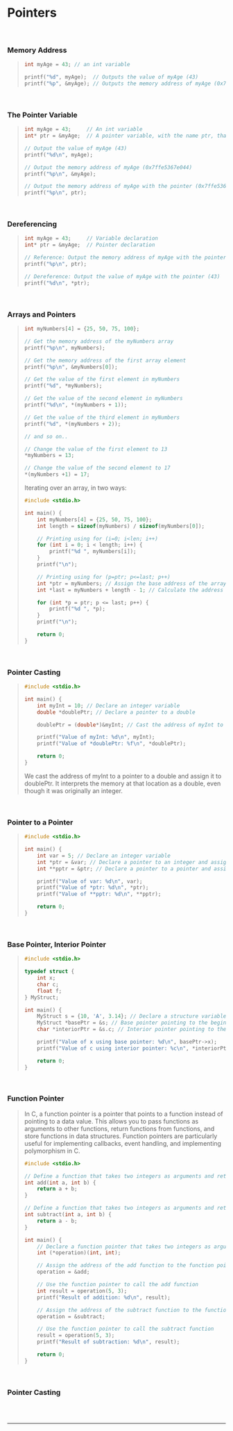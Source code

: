 # Pointers

<br>

### Memory Address

<blockquote>

```c
int myAge = 43; // an int variable

printf("%d", myAge);  // Outputs the value of myAge (43)
printf("%p", &myAge); // Outputs the memory address of myAge (0x7ffe5367e044)
```

</blockquote>
  
<br>

### The Pointer Variable

<blockquote>

```c
int myAge = 43;     // An int variable
int* ptr = &myAge;  // A pointer variable, with the name ptr, that stores the address of myAge

// Output the value of myAge (43)
printf("%d\n", myAge);

// Output the memory address of myAge (0x7ffe5367e044)
printf("%p\n", &myAge);

// Output the memory address of myAge with the pointer (0x7ffe5367e044)
printf("%p\n", ptr);
```

</blockquote>
  
<br>

### Dereferencing

<blockquote>

```c
int myAge = 43;     // Variable declaration
int* ptr = &myAge;  // Pointer declaration

// Reference: Output the memory address of myAge with the pointer (0x7ffe5367e044)
printf("%p\n", ptr);

// Dereference: Output the value of myAge with the pointer (43)
printf("%d\n", *ptr);
```

</blockquote>
  
<br>

### Arrays and Pointers

<blockquote>

```c
int myNumbers[4] = {25, 50, 75, 100};

// Get the memory address of the myNumbers array
printf("%p\n", myNumbers);

// Get the memory address of the first array element
printf("%p\n", &myNumbers[0]);

// Get the value of the first element in myNumbers
printf("%d", *myNumbers);

// Get the value of the second element in myNumbers
printf("%d\n", *(myNumbers + 1));

// Get the value of the third element in myNumbers
printf("%d", *(myNumbers + 2));

// and so on..

// Change the value of the first element to 13
*myNumbers = 13;

// Change the value of the second element to 17
*(myNumbers +1) = 17;
```

Iterating over an array, in two ways:

```c
#include <stdio.h>

int main() {
    int myNumbers[4] = {25, 50, 75, 100};
    int length = sizeof(myNumbers) / sizeof(myNumbers[0]);

    // Printing using for (i=0; i<len; i++)
    for (int i = 0; i < length; i++) {
        printf("%d ", myNumbers[i]);
    }
    printf("\n");

    // Printing using for (p=ptr; p<=last; p++)
    int *ptr = myNumbers; // Assign the base address of the array to the pointer
    int *last = myNumbers + length - 1; // Calculate the address of the last element

    for (int *p = ptr; p <= last; p++) {
        printf("%d ", *p);
    }
    printf("\n");

    return 0;
}

```

</blockquote>
  
<br>

### Pointer Casting

<blockquote>

```c
#include <stdio.h>

int main() {
    int myInt = 10; // Declare an integer variable
    double *doublePtr; // Declare a pointer to a double

    doublePtr = (double*)&myInt; // Cast the address of myInt to a pointer to a double

    printf("Value of myInt: %d\n", myInt);
    printf("Value of *doublePtr: %f\n", *doublePtr);

    return 0;
}

```

We cast the address of myInt to a pointer to a double and assign it to doublePtr. It interprets the memory at that location as a double, even though it was originally an integer.

</blockquote>
  
<br>

### Pointer to a Pointer

<blockquote>

```c
#include <stdio.h>

int main() {
    int var = 5; // Declare an integer variable
    int *ptr = &var; // Declare a pointer to an integer and assign the address of var to it
    int **pptr = &ptr; // Declare a pointer to a pointer and assign the address of ptr to it

    printf("Value of var: %d\n", var);
    printf("Value of *ptr: %d\n", *ptr);
    printf("Value of **pptr: %d\n", **pptr);

    return 0;
}

```

</blockquote>
  
<br>

### Base Pointer, Interior Pointer

<blockquote>

```c
#include <stdio.h>

typedef struct {
    int x;
    char c;
    float f;
} MyStruct;

int main() {
    MyStruct s = {10, 'A', 3.14}; // Declare a structure variable
    MyStruct *basePtr = &s; // Base pointer pointing to the beginning of the structure
    char *interiorPtr = &s.c; // Interior pointer pointing to the 'c' member of the structure

    printf("Value of x using base pointer: %d\n", basePtr->x);
    printf("Value of c using interior pointer: %c\n", *interiorPtr);

    return 0;
}
```

</blockquote>
  
<br>

### Function Pointer

<blockquote>

In C, a function pointer is a pointer that points to a function instead of pointing to a data value. This allows you to pass functions as arguments to other functions, return functions from functions, and store functions in data structures. Function pointers are particularly useful for implementing callbacks, event handling, and implementing polymorphism in C.

```c
#include <stdio.h>

// Define a function that takes two integers as arguments and returns their sum
int add(int a, int b) {
    return a + b;
}

// Define a function that takes two integers as arguments and returns their difference
int subtract(int a, int b) {
    return a - b;
}

int main() {
    // Declare a function pointer that takes two integers as arguments and returns an integer
    int (*operation)(int, int);

    // Assign the address of the add function to the function pointer
    operation = &add;

    // Use the function pointer to call the add function
    int result = operation(5, 3);
    printf("Result of addition: %d\n", result);

    // Assign the address of the subtract function to the function pointer
    operation = &subtract;

    // Use the function pointer to call the subtract function
    result = operation(5, 3);
    printf("Result of subtraction: %d\n", result);

    return 0;
}
```

</blockquote>
  
<br>

### Pointer Casting

<blockquote>

```c


```

</blockquote>
  
<br>

---
